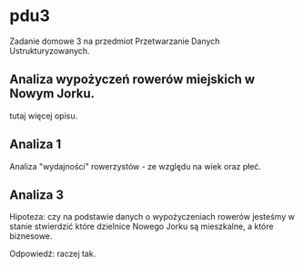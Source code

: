 # pdu3
Zadanie domowe 3 na przedmiot Przetwarzanie Danych Ustrukturyzowanych.

## Analiza wypożyczeń rowerów miejskich w Nowym Jorku.
tutaj więcej opisu.


## Analiza 1

Analiza "wydajności" rowerzystów - ze względu na wiek oraz płeć.


## Analiza 3

Hipoteza: czy na podstawie danych o wypożyczeniach rowerów jesteśmy w stanie stwierdzić które dzielnice Nowego Jorku są mieszkalne, a które biznesowe.

Odpowiedź: raczej tak.



